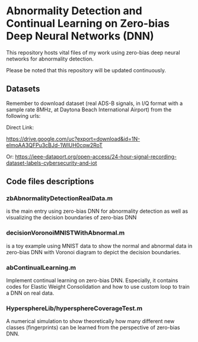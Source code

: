# Abnormality Detection and Continual Learning on Zero-bias Deep Neural Networks (DNN)

This repository hosts vital files of my work using zero-bias deep neural networks for abnormality detection. 

Please be noted that this repository will be updated continuously.

## Datasets
Remember to download dataset (real ADS-B signals, in I/Q format with a sample rate 8MHz, at Daytona Beach International Airport) from the following urls:

Direct Link:

https://drive.google.com/uc?export=download&id=1N-eImoAA3QFPu3cBJd-1WIUH0cqw2RoT

Or:
https://ieee-dataport.org/open-access/24-hour-signal-recording-dataset-labels-cybersecurity-and-iot

## Code files descriptions
### zbAbnormalityDetectionRealData.m
is the main entry using zero-bias DNN for abnormality detection as well as visualizing the decision boundaries of zero-bias DNN

### decisionVoronoiMNISTWithAbnormal.m
is a toy example using MNIST data to show the normal and abnormal data in zero-bias DNN with Voronoi diagram to depict the decision boundaries.

### abContinualLearning.m
Implement continual learning on zero-bias DNN. Especially, it contains codes for Elastic Weight Consolidation and how to use custom loop to train a DNN on real data.

### HypersphereLib/hypersphereCoverageTest.m
A numerical simulation to show theoretically how many different new classes (fingerprints) can be learned from the perspective of zero-bias DNN.
